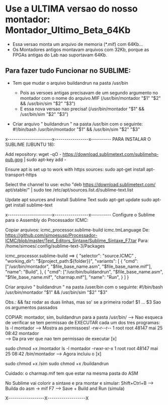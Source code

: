 # Use a ULTIMA versao do nosso montador: Montador_Ultimo_Beta_64Kb
- Essa versao monta um arquivo de memoria (*.mif) com 64Kb... 
- Os Montadores antigos montavam arquivos com 32Kb, porque as FPGAs antigas do Lab nao suportavam 64Kb.



## Para fazer tudo Funcionar no SUBLIME:
- Tem que mudar o arquivo buildandrun na pasta /usr/bin
  - Pois as versoes antigas precisavam de um segundo argumento no montador com o nome do arquivo.MIF (/usr/bin/montador "$1" "$2" && /usr/bin/sim "$2" "$3")
  - E essa nova versao nao precisa!  (/usr/bin/montador "$1" && /usr/bin/sim "$2" "$3")

- Criar arquivo " buildandrun " na pasta /usr/bin   com o seguinte:
#!/bin/bash
/usr/bin/montador "$1" && /usr/bin/sim "$2" "$3"

x----------------------x-----------------x----------
PARA INSTALAR O SUBLIME (UBUNTU 18):

Add repository:
wget -qO - https://download.sublimetext.com/sublimehq-pub.gpg | sudo apt-key add -

Ensure apt is set up to work with https sources:
sudo apt-get install apt-transport-https

Select the channel to use:
echo "deb https://download.sublimetext.com/ apt/stable/" | sudo tee /etc/apt/sources.list.d/sublime-text.list

Update apt sources and install Sublime Text
sudo apt-get update
sudo apt-get install sublime-text

x----------------------x-----------------x----------
Configure o Sublime para o Assembly do Processador ICMC:

Copiar arquivos:
icmc_processor.sublime-build
icmc.tmLanguage
De: https://github.com/simoesusp/Processador-ICMC/blob/master/Text_Editors_Sintaxe/Sublime_Sintaxe_F7.tar
Para: /home/simoes/.config/sublime-text-3/Packages

icmc_processor.sublime-build ==> 
{
	"selector": "source.ICMC" ,
	"working_dir": "${project_path:${folder}}",
	"variants": [
		{ 
		  "cmd": ["/usr/bin/montador", "$file_base_name.asm", "$file_base_name.mif"],
		  "name": "Build",
		},
		{
		  "cmd": ["/usr/bin/buildandrun", "$file_base_name.asm", "$file_base_name.mif", "charmap.mif"],
		  "name": "Run",
		}
	]
}

Criar arquivo " buildandrun " na pasta /user/bin   com o seguinte:
#!/bin/bash
/usr/bin/montador "$1" && /usr/bin/sim "$2" "$3"

Obs.: 	&&  faz rodar as duas linhas, mas so'  se a primeira rodar!
		$1  ... $3  Sao os argumentos passados

COPIAR: montador, sim, buildandrun    para a pasta /usr/bin/
	--> Nao esqueca de verificar se tem permissao de EXECUTAR cada um dos tres programas:
ls -l  montador     --> Mostra as permissoes!
-rw-r--r-- 1 root root 48147 mai 25 08:42 montador    
	--> Da pra ver que nao tem permissao de executar [x]

sudo chmod +x /montador
ls -l  montador
-rwxr-xr-x 1 root root 48147 mai 25 08:42 /bin/montador
	--> Agora incluiu o [x]

sudo chmod +x /sim
sudo chmod +x /buildandrun 


Cuidado:  o charmap.mif tem que estar na mesma pasta do ASM

No Sublime vai colorir a sintaxe e pra montar e simular:
Shift+Ctrl+B  -->  Builda do asm -> mif
F7 --> Save + Build and Run (simula) 





X------------------X-------------------X
